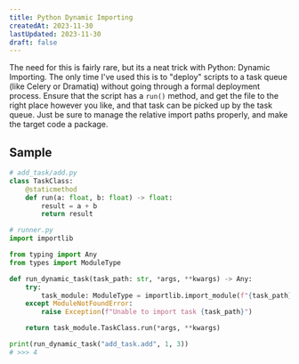 ```yaml
---
title: Python Dynamic Importing
createdAt: 2023-11-30
lastUpdated: 2023-11-30
draft: false
---
```


The need for this is fairly rare, but its a neat trick with Python: Dynamic Importing.  The only time I've used this is to "deploy" scripts to a task queue (like Celery or Dramatiq) without going through a formal deployment process.  Ensure that the script has a `run()` method, and get the file to the right place however you like, and that task can be picked up by the task queue.  Just be sure to manage the relative import paths properly, and make the target code a package.

## Sample
```python
# add_task/add.py
class TaskClass:
    @staticmethod
    def run(a: float, b: float) -> float:
        result = a + b
        return result
```

```python
# runner.py
import importlib

from typing import Any
from types import ModuleType

def run_dynamic_task(task_path: str, *args, **kwargs) -> Any:
    try:
        task_module: ModuleType = importlib.import_module(f"{task_path}", package=".")
    except ModuleNotFoundError:
        raise Exception(f"Unable to import task {task_path}")

    return task_module.TaskClass.run(*args, **kwargs)

print(run_dynamic_task("add_task.add", 1, 3))
# >>> 4
```
